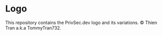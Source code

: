 # Logo
This repository contains the PrivSec.dev logo and its variations. 
© Thien Tran a.k.a TommyTran732.
